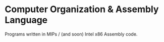 Computer Organization & Assembly Language
==========================================

Programs written in MIPs / (and soon) Intel x86 Assembly code.